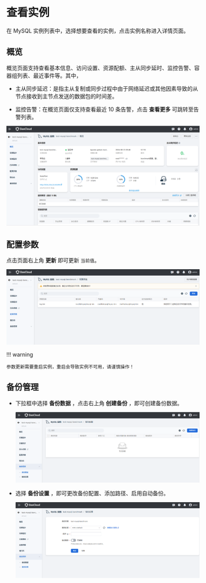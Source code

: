 # 查看实例

在 MySQL 实例列表中，选择想要查看的实例，点击实例名称进入详情页面。

## 概览

概览页面支持查看基本信息、访问设置、资源配额、主从同步延时、监控告警、容器组列表、最近事件等。其中，

- 主从同步延迟：是指主从复制或同步过程中由于网络延迟或其他因素导致的从节点接收到主节点发送的数据包的时间差。

- 监控告警：在概览页面仅支持查看最近 10 条告警，点击 __查看更多__ 可跳转至告警列表。

![概览](../images/view.png)

## 配置参数

点击页面右上角 __更新__ 即可更新 `当前值`。

![配置参数](../images/view01.png)

!!! warning

    参数更新需要重启实例，重启会导致实例不可用，请谨慎操作！

## 备份管理

- 下拉框中选择 __备份数据__ ，点击右上角 __创建备份__ ，即可创建备份数据。

    ![备份数据](../images/view02.png)

- 选择 __备份设置__ ，即可更改备份配置、添加路径、启用自动备份。

    ![备份设置](../images/view03.png)


